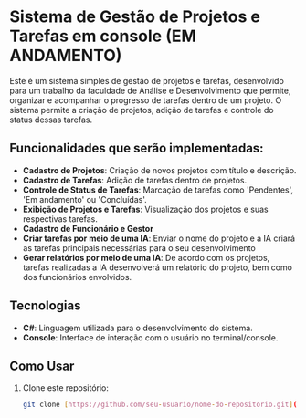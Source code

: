 # Sistema de Gestão de Projetos e Tarefas em console (EM ANDAMENTO)

Este é um sistema simples de gestão de projetos e tarefas, desenvolvido para um trabalho da faculdade de Análise e Desenvolvimento que permite, organizar e acompanhar o progresso de tarefas dentro de um projeto. O sistema permite a criação de projetos, adição de tarefas e controle do status dessas tarefas.

## Funcionalidades que serão implementadas:

- **Cadastro de Projetos**: Criação de novos projetos com título e descrição.
- **Cadastro de Tarefas**: Adição de tarefas dentro de projetos.
- **Controle de Status de Tarefas**: Marcação de tarefas como 'Pendentes', 'Em andamento' ou 'Concluídas'.
- **Exibição de Projetos e Tarefas**: Visualização dos projetos e suas respectivas tarefas.
- **Cadastro de Funcionário e Gestor**
- **Criar tarefas por meio de uma IA**: Enviar o nome do projeto e a IA criará as tarefas principais necessárias para o seu desenvolvimento
- **Gerar relatórios por meio de uma IA**: De acordo com os projetos, tarefas realizadas a IA desenvolverá um relatório do projeto, bem como dos funcionários envolvidos.

## Tecnologias

- **C#**: Linguagem utilizada para o desenvolvimento do sistema.
- **Console**: Interface de interação com o usuário no terminal/console.

## Como Usar

1. Clone este repositório:
   ```bash
   git clone [https://github.com/seu-usuario/nome-do-repositorio.git](https://github.com/Jadc-1/SistemaGestaoProjetosETarefas)
